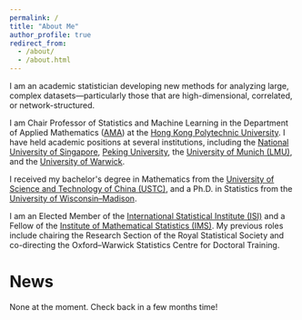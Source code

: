 ```yaml
---
permalink: /
title: "About Me"
author_profile: true
redirect_from: 
  - /about/
  - /about.html
---
```


I am an academic statistician developing new methods for analyzing large, complex datasets—particularly those that are high-dimensional, correlated, or network-structured.

I am Chair Professor of Statistics and Machine Learning in the Department of Applied Mathematics ([AMA](https://www.polyu.edu.hk/ama/)) at the [Hong Kong Polytechnic University](https://www.polyu.edu.hk/). I have held academic positions at several institutions, including the [National University of Singapore](https://www.nus.edu.sg/), [Peking University](https://www.pku.edu.cn/), the [University of Munich (LMU)](https://www.en.uni-muenchen.de/), and the [University of Warwick](https://warwick.ac.uk/).


I received my bachelor's degree in Mathematics from the [University of Science and Technology of China (USTC)](https://math.ustc.edu.cn/), and a Ph.D. in Statistics from the [University of Wisconsin–Madison](https://stat.wisc.edu/).

I am an Elected Member of the [International Statistical Institute (ISI)](https://isi-web.org/) and a Fellow of the [Institute of Mathematical Statistics (IMS)](https://imstat.org/). My previous roles include chairing the Research Section of the Royal Statistical Society and co-directing the Oxford–Warwick Statistics Centre for Doctoral Training.


News
======
None at the moment. Check back in a few months time!
